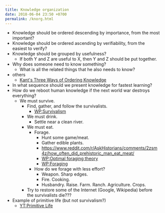 ```yaml
---
title: Knowledge organization
date: 2018-06-04 23:50 +0700
permalink: /knorg.html
---
```


- Knowledge should be ordered descending by importance, from the most important?
- Knowledge should be ordered ascending by verifiability, from the easiest to verify?
- Knowledge should be grouped by usefulness?
    - If both Y and Z are useful to X, then Y and Z should be put together.
- Why does someone need to know something?
    - What is all the related things that he also needs to know?
- others
    - [Kant's Three Ways of Ordering Knowledge](https://www.e-education.psu.edu/geog882/l3_p3.html)
- In what sequence should we present knowledge for fastest learning?
- How do we reboot human knowledge if the next world war destroys everything?
    - We must survive.
        - Find, gather, and follow the survivalists.
            - [WP:Survivalism](https://en.wikipedia.org/wiki/Survivalism)
        - We must drink.
            - Settle near a clean river.
        - We must eat.
            - Forage.
                - Hunt some game/meat.
                - Gather edible plants.
                - https://www.reddit.com/r/AskHistorians/comments/2zsm4z/how_often_did_prehistoric_man_eat_meat/
                - [WP:Optimal foraging theory](https://en.wikipedia.org/wiki/Optimal_foraging_theory)
                - [WP:Foraging](https://en.wikipedia.org/wiki/Foraging)
            - How do we forage with less effort?
                - Weapon. Sharp edges.
                - Fire. Cooking.
                - Husbandry. Raise. Farm. Ranch. Agriculture. Crops.
        - Try to restore some of the Internet (Google, Wikipedia) before the survivalists die???
- Example of primitive life (but not survivalism?)
    - [YT:Primitive Life](https://www.youtube.com/user/laws507/videos)
